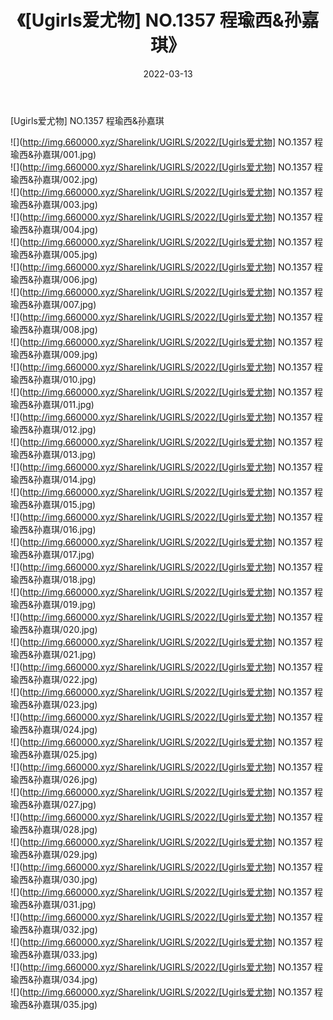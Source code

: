 ﻿---
layout: post
title:  《[Ugirls爱尤物] NO.1357 程瑜西&孙嘉琪》
date:   2022-03-13
img: http://img.660000.xyz/Sharelink/UGIRLS/2022/[Ugirls爱尤物] NO.1357 程瑜西&孙嘉琪/000.jpg
categories: [美女, 清纯, 唯美]
---

[Ugirls爱尤物] NO.1357 程瑜西&孙嘉琪

 ![](http://img.660000.xyz/Sharelink/UGIRLS/2022/[Ugirls爱尤物] NO.1357 程瑜西&孙嘉琪/001.jpg) <br>![](http://img.660000.xyz/Sharelink/UGIRLS/2022/[Ugirls爱尤物] NO.1357 程瑜西&孙嘉琪/002.jpg) <br>![](http://img.660000.xyz/Sharelink/UGIRLS/2022/[Ugirls爱尤物] NO.1357 程瑜西&孙嘉琪/003.jpg) <br>![](http://img.660000.xyz/Sharelink/UGIRLS/2022/[Ugirls爱尤物] NO.1357 程瑜西&孙嘉琪/004.jpg) <br>![](http://img.660000.xyz/Sharelink/UGIRLS/2022/[Ugirls爱尤物] NO.1357 程瑜西&孙嘉琪/005.jpg) <br>![](http://img.660000.xyz/Sharelink/UGIRLS/2022/[Ugirls爱尤物] NO.1357 程瑜西&孙嘉琪/006.jpg) <br>![](http://img.660000.xyz/Sharelink/UGIRLS/2022/[Ugirls爱尤物] NO.1357 程瑜西&孙嘉琪/007.jpg) <br>![](http://img.660000.xyz/Sharelink/UGIRLS/2022/[Ugirls爱尤物] NO.1357 程瑜西&孙嘉琪/008.jpg) <br>![](http://img.660000.xyz/Sharelink/UGIRLS/2022/[Ugirls爱尤物] NO.1357 程瑜西&孙嘉琪/009.jpg) <br>![](http://img.660000.xyz/Sharelink/UGIRLS/2022/[Ugirls爱尤物] NO.1357 程瑜西&孙嘉琪/010.jpg) <br>![](http://img.660000.xyz/Sharelink/UGIRLS/2022/[Ugirls爱尤物] NO.1357 程瑜西&孙嘉琪/011.jpg) <br>![](http://img.660000.xyz/Sharelink/UGIRLS/2022/[Ugirls爱尤物] NO.1357 程瑜西&孙嘉琪/012.jpg) <br>![](http://img.660000.xyz/Sharelink/UGIRLS/2022/[Ugirls爱尤物] NO.1357 程瑜西&孙嘉琪/013.jpg) <br>![](http://img.660000.xyz/Sharelink/UGIRLS/2022/[Ugirls爱尤物] NO.1357 程瑜西&孙嘉琪/014.jpg) <br>![](http://img.660000.xyz/Sharelink/UGIRLS/2022/[Ugirls爱尤物] NO.1357 程瑜西&孙嘉琪/015.jpg) <br>![](http://img.660000.xyz/Sharelink/UGIRLS/2022/[Ugirls爱尤物] NO.1357 程瑜西&孙嘉琪/016.jpg) <br>![](http://img.660000.xyz/Sharelink/UGIRLS/2022/[Ugirls爱尤物] NO.1357 程瑜西&孙嘉琪/017.jpg) <br>![](http://img.660000.xyz/Sharelink/UGIRLS/2022/[Ugirls爱尤物] NO.1357 程瑜西&孙嘉琪/018.jpg) <br>![](http://img.660000.xyz/Sharelink/UGIRLS/2022/[Ugirls爱尤物] NO.1357 程瑜西&孙嘉琪/019.jpg) <br>![](http://img.660000.xyz/Sharelink/UGIRLS/2022/[Ugirls爱尤物] NO.1357 程瑜西&孙嘉琪/020.jpg) <br>![](http://img.660000.xyz/Sharelink/UGIRLS/2022/[Ugirls爱尤物] NO.1357 程瑜西&孙嘉琪/021.jpg) <br>![](http://img.660000.xyz/Sharelink/UGIRLS/2022/[Ugirls爱尤物] NO.1357 程瑜西&孙嘉琪/022.jpg) <br>![](http://img.660000.xyz/Sharelink/UGIRLS/2022/[Ugirls爱尤物] NO.1357 程瑜西&孙嘉琪/023.jpg) <br>![](http://img.660000.xyz/Sharelink/UGIRLS/2022/[Ugirls爱尤物] NO.1357 程瑜西&孙嘉琪/024.jpg) <br>![](http://img.660000.xyz/Sharelink/UGIRLS/2022/[Ugirls爱尤物] NO.1357 程瑜西&孙嘉琪/025.jpg) <br>![](http://img.660000.xyz/Sharelink/UGIRLS/2022/[Ugirls爱尤物] NO.1357 程瑜西&孙嘉琪/026.jpg) <br>![](http://img.660000.xyz/Sharelink/UGIRLS/2022/[Ugirls爱尤物] NO.1357 程瑜西&孙嘉琪/027.jpg) <br>![](http://img.660000.xyz/Sharelink/UGIRLS/2022/[Ugirls爱尤物] NO.1357 程瑜西&孙嘉琪/028.jpg) <br>![](http://img.660000.xyz/Sharelink/UGIRLS/2022/[Ugirls爱尤物] NO.1357 程瑜西&孙嘉琪/029.jpg) <br>![](http://img.660000.xyz/Sharelink/UGIRLS/2022/[Ugirls爱尤物] NO.1357 程瑜西&孙嘉琪/030.jpg) <br>![](http://img.660000.xyz/Sharelink/UGIRLS/2022/[Ugirls爱尤物] NO.1357 程瑜西&孙嘉琪/031.jpg) <br>![](http://img.660000.xyz/Sharelink/UGIRLS/2022/[Ugirls爱尤物] NO.1357 程瑜西&孙嘉琪/032.jpg) <br>![](http://img.660000.xyz/Sharelink/UGIRLS/2022/[Ugirls爱尤物] NO.1357 程瑜西&孙嘉琪/033.jpg) <br>![](http://img.660000.xyz/Sharelink/UGIRLS/2022/[Ugirls爱尤物] NO.1357 程瑜西&孙嘉琪/034.jpg) <br>![](http://img.660000.xyz/Sharelink/UGIRLS/2022/[Ugirls爱尤物] NO.1357 程瑜西&孙嘉琪/035.jpg) <br>